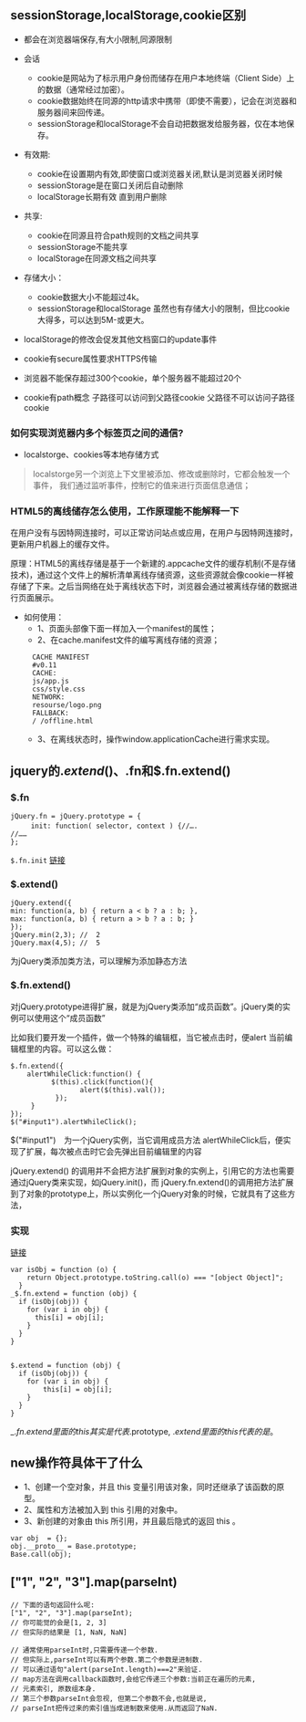 ## sessionStorage,localStorage,cookie区别

- 都会在浏览器端保存,有大小限制,同源限制

- 会话
  - cookie是网站为了标示用户身份而储存在用户本地终端（Client Side）上的数据（通常经过加密）。
  - cookie数据始终在同源的http请求中携带（即使不需要），记会在浏览器和服务器间来回传递。
  - sessionStorage和localStorage不会自动把数据发给服务器，仅在本地保存。
- 有效期:
  - cookie在设置期内有效,即使窗口或浏览器关闭,默认是浏览器关闭时候
  - sessionStorage是在窗口关闭后自动删除
  - localStorage长期有效 直到用户删除
- 共享:
  - cookie在同源且符合path规则的文档之间共享
  - sessionStorage不能共享
  - localStorage在同源文档之间共享
- 存储大小：
  - cookie数据大小不能超过4k。
  - sessionStorage和localStorage 虽然也有存储大小的限制，但比cookie大得多，可以达到5M-或更大。


- localStorage的修改会促发其他文档窗口的update事件
- cookie有secure属性要求HTTPS传输
- 浏览器不能保存超过300个cookie，单个服务器不能超过20个
- cookie有path概念 子路径可以访问到父路径cookie 父路径不可以访问子路径cookie






### 如何实现浏览器内多个标签页之间的通信?

- localstorge、cookies等本地存储方式

>localstorge另一个浏览上下文里被添加、修改或删除时，它都会触发一个事件，
  我们通过监听事件，控制它的值来进行页面信息通信；

### HTML5的离线储存怎么使用，工作原理能不能解释一下

在用户没有与因特网连接时，可以正常访问站点或应用，在用户与因特网连接时，更新用户机器上的缓存文件。

原理：HTML5的离线存储是基于一个新建的.appcache文件的缓存机制(不是存储技术)，通过这个文件上的解析清单离线存储资源，这些资源就会像cookie一样被存储了下来。之后当网络在处于离线状态下时，浏览器会通过被离线存储的数据进行页面展示。

- 如何使用：
  - 1、页面头部像下面一样加入一个manifest的属性；
  - 2、在cache.manifest文件的编写离线存储的资源；
  ```
  	CACHE MANIFEST
  	#v0.11
  	CACHE:
  	js/app.js
  	css/style.css
  	NETWORK:
  	resourse/logo.png
  	FALLBACK:
  	/ /offline.html
  ```
  - 3、在离线状态时，操作window.applicationCache进行需求实现。

## jquery的$.extend()、$.fn和$.fn.extend()

### $.fn

```
jQuery.fn = jQuery.prototype = {
　　　init: function( selector, context ) {//….
//……
};
```

`$.fn.init` [链接](http://blog.csdn.net/lfcss/article/details/52086823)

### $.extend()

```
jQuery.extend({
min: function(a, b) { return a < b ? a : b; },
max: function(a, b) { return a > b ? a : b; }
});
jQuery.min(2,3); //  2
jQuery.max(4,5); //  5
```

为jQuery类添加类方法，可以理解为添加静态方法

### $.fn.extend()

对jQuery.prototype进得扩展，就是为jQuery类添加“成员函数”。jQuery类的实例可以使用这个“成员函数”

比如我们要开发一个插件，做一个特殊的编辑框，当它被点击时，便alert 当前编辑框里的内容。可以这么做：

```
$.fn.extend({
    alertWhileClick:function() {
          $(this).click(function(){
                 alert($(this).val());
           });
     }
});
$("#input1").alertWhileClick();

```

$("#input1")　为一个jQuery实例，当它调用成员方法 alertWhileClick后，便实现了扩展，每次被点击时它会先弹出目前编辑里的内容

jQuery.extend() 的调用并不会把方法扩展到对象的实例上，引用它的方法也需要通过jQuery类来实现，如jQuery.init()，而 jQuery.fn.extend()的调用把方法扩展到了对象的prototype上，所以实例化一个jQuery对象的时候，它就具有了这些方法，

### 实现

[链接](https://www.cnblogs.com/Leo_wl/p/3500271.html)

```
var isObj = function (o) {
    return Object.prototype.toString.call(o) === "[object Object]";
  }
_$.fn.extend = function (obj) {
  if (isObj(obj)) {
    for (var i in obj) {
      this[i] = obj[i];
    }
  }
}


$.extend = function (obj) {
  if (isObj(obj)) {
  	for (var i in obj) {
    	this[i] = obj[i];
  	}
  }
}
```

 _$.fn.extend里面的this其实是代表$.prototype,  $.extend 里面的this代表的是$。

## new操作符具体干了什么

- 1、创建一个空对象，并且 this 变量引用该对象，同时还继承了该函数的原型。
- 2、属性和方法被加入到 this 引用的对象中。
- 3、新创建的对象由 this 所引用，并且最后隐式的返回 this 。

```
var obj  = {};
obj.__proto__ = Base.prototype;
Base.call(obj);
```

## ["1", "2", "3"].map(parseInt)

```
// 下面的语句返回什么呢:
["1", "2", "3"].map(parseInt);
// 你可能觉的会是[1, 2, 3]
// 但实际的结果是 [1, NaN, NaN]

// 通常使用parseInt时,只需要传递一个参数.
// 但实际上,parseInt可以有两个参数.第二个参数是进制数.
// 可以通过语句"alert(parseInt.length)===2"来验证.
// map方法在调用callback函数时,会给它传递三个参数:当前正在遍历的元素,
// 元素索引, 原数组本身.
// 第三个参数parseInt会忽视, 但第二个参数不会,也就是说,
// parseInt把传过来的索引值当成进制数来使用.从而返回了NaN.
```